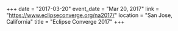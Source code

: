 +++
date = "2017-03-20"
event_date = "Mar 20, 2017"
link = "https://www.eclipseconverge.org/na2017/"
location = "San Jose, California"
title = "Eclipse Converge 2017"
+++
